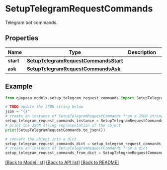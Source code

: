 # SetupTelegramRequestCommands

Telegram bot commands.

## Properties

Name | Type | Description | Notes
------------ | ------------- | ------------- | -------------
**start** | [**SetupTelegramRequestCommandsStart**](SetupTelegramRequestCommandsStart.md) |  | [optional] 
**ask** | [**SetupTelegramRequestCommandsAsk**](SetupTelegramRequestCommandsAsk.md) |  | [optional] 

## Example

```python
from quepasa.models.setup_telegram_request_commands import SetupTelegramRequestCommands

# TODO update the JSON string below
json = "{}"
# create an instance of SetupTelegramRequestCommands from a JSON string
setup_telegram_request_commands_instance = SetupTelegramRequestCommands.from_json(json)
# print the JSON string representation of the object
print(SetupTelegramRequestCommands.to_json())

# convert the object into a dict
setup_telegram_request_commands_dict = setup_telegram_request_commands_instance.to_dict()
# create an instance of SetupTelegramRequestCommands from a dict
setup_telegram_request_commands_from_dict = SetupTelegramRequestCommands.from_dict(setup_telegram_request_commands_dict)
```
[[Back to Model list]](../README.md#documentation-for-models) [[Back to API list]](../README.md#documentation-for-api-endpoints) [[Back to README]](../README.md)


